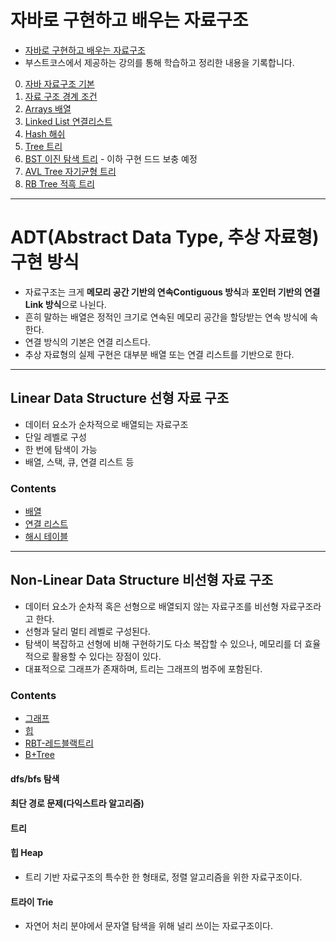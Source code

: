 # 자바로 구현하고 배우는 자료구조
- [자바로 구현하고 배우는 자료구조](https://www.boostcourse.org/cs204)
- 부스트코스에서 제공하는 강의를 통해 학습하고 정리한 내용을 기록합니다.

0. [자바 자료구조 기본](java-ds-0.%20introduce.md)
1. [자료 구조 경계 조건](java-ds-1.%20boundary-conditions.md)
2. [Arrays 배열](java-ds-2.%20arrays.md)
3. [Linked List 연결리스트](java-ds-3.%20linked-list.md)
4. [Hash 해쉬](java-ds-4.%20hash.md)
5. [Tree 트리](java-ds-5.%20tree.md)
6. [BST 이진 탐색 트리](java-ds-6.%20bst.md) - 이하 구현 드드 보충 예정
7. [AVL Tree 자기균형 트리](java-ds-7.%20avl-tree.md)
8. [RB Tree 적흑 트리](java-ds-8.%20red-black-tree.md)

---
# ADT(Abstract Data Type, 추상 자료형) 구현 방식
- 자료구조는 크게 **메모리 공간 기반의 연속Contiguous 방식**과 **포인터 기반의 연결Link 방식**으로 나뉜다.
- 흔히 말하는 배열은 정적인 크기로 연속된 메모리 공간을 할당받는 연속 방식에 속한다.
- 연결 방식의 기본은 연결 리스트다.
- 추상 자료형의 실제 구현은 대부분 배열 또는 연결 리스트를 기반으로 한다.

---
## Linear Data Structure 선형 자료 구조
- 데이터 요소가 순차적으로 배열되는 자료구조
- 단일 레벨로 구성
- 한 번에 탐색이 가능
- 배열, 스택, 큐, 연결 리스트 등

### Contents
- [배열](./array.md)
- [연결 리스트](./linked-list.md)
- [해시 테이블](./hash-table.md)
---
## Non-Linear Data Structure 비선형 자료 구조
- 데이터 요소가 순차적 혹은 선형으로 배열되지 않는 자료구조를 비선형 자료구조라고 한다.
- 선형과 달리 멀티 레벨로 구성된다.
- 탐색이 복잡하고 선형에 비해 구현하기도 다소 복잡할 수 있으나, 메모리를 더 효율적으로 활용할 수 있다는 장점이 있다.
- 대표적으로 그래프가 존재하며, 트리는 그래프의 범주에 포함된다.

### Contents
- [그래프](./Graph.md)
- [힙](./heap.md)
- [RBT-레드블랙트리](./RedBlackTree.md)
- [B+Tree](./B%2BTree.md)

#### dfs/bfs 탐색
#### 최단 경로 문제(다익스트라 알고리즘)
#### 트리
#### 힙 Heap
- 트리 기반 자료구조의 특수한 한 형태로, 정렬 알고리즘을 위한 자료구조이다.
#### 트라이 Trie
- 자연어 처리 분야에서 문자열 탐색을 위해 널리 쓰이는 자료구조이다.

